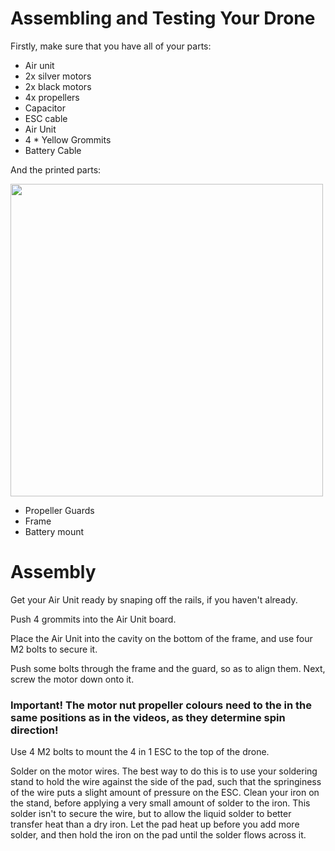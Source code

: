 # Assembling and Testing Your Drone
Firstly, make sure that you have all of your parts:

- Air unit
- 2x silver motors
- 2x black motors
- 4x propellers
- Capacitor
- ESC cable
- Air Unit
- 4 * Yellow Grommits
- Battery Cable

And the printed parts:

<img width="500" src="https://github.com/UBRoboticsWorkshop/WorkShops_S2_24/tree/main/workshop4/Videos/PrintedParts.jpg">

- Propeller Guards
- Frame
- Battery mount

# Assembly 
Get your Air Unit ready by snaping off the rails, if you haven't already. 

Push 4 grommits into the Air Unit board.

Place the Air Unit into the cavity on the bottom of the frame, and use four M2 bolts to secure it.

Push some bolts through the frame and the guard, so as to align them. Next, screw the motor down onto it.

### Important! The motor nut propeller colours need to the in the same positions as in the videos, as they determine spin direction!

Use 4 M2 bolts to mount the 4 in 1 ESC to the top of the drone.

Solder on the motor wires. The best way to do this is to use your soldering stand to hold the wire against the side of the pad, such that the springiness of the wire puts a slight amount of pressure on the ESC. Clean your iron on the stand, before applying a very small amount of solder to the iron. This solder isn't to secure the wire, but to allow the liquid solder to better transfer heat than a dry iron. Let the pad heat up before you add more solder, and then hold the iron on the pad until the solder flows across it.
